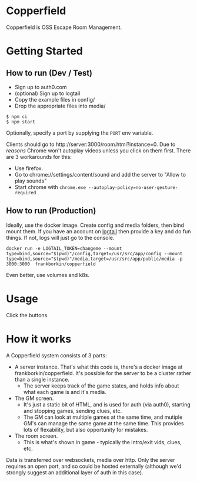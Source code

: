 # Copperfield

Copperfield is OSS Escape Room Management.

# Getting Started

## How to run (Dev / Test)

-   Sign up to auth0.com
-   (optional) Sign up to logtail
-   Copy the example files in config/
-   Drop the appropriate files into media/

```
$ npm ci
$ npm start
```

Optionally, specify a port by supplying the `PORT` env variable.

Clients should go to http://server:3000/room.html?instance=0. Due to _reasons_ Chrome won't autoplay videos unless you click on them first. There are 3 workarounds for this:

-   Use firefox.
-   Go to chrome://settings/content/sound and add the server to "Allow to play sounds"
-   Start chrome with `chrome.exe --autoplay-policy=no-user-gesture-required`

## How to run (Production)

Ideally, use the docker image. Create config and media folders, then bind mount them. If you have an account on [logtail](https://logs.betterstack.com/) then provide a key and do fun things. If not, logs will just go to the console.

```
docker run -e LOGTAIL_TOKEN=changeme --mount type=bind,source="$(pwd)"/config,target=/usr/src/app/config --mount type=bind,source="$(pwd)"/media,target=/usr/src/app/public/media -p 3000:3000  frankborkin/copperfield
```

Even better, use volumes and k8s.

# Usage

Click the buttons.

# How it works

A Copperfield system consists of 3 parts:

-   A server instance. That's what this code is, there's a docker image at frankborkin/copperfield. It's possible for the server to be a cluster rather than a single instance.
    -   The server keeps track of the game states, and holds info about what each game is and it's media.
-   The GM screen.
    -   It's just a static bit of HTML, and is used for auth (via auth0), starting and stopping games, sending clues, etc.
    -   The GM can look at multiple games at the same time, and mutiple GM's can manage the same game at the same time. This provides lots of flexability, but also opportunity for mistakes.
-   The room screen.
    -   This is what's shown in game - typically the intro/exit vids, clues, etc.

Data is transferred over websockets, media over http. Only the server requires an open port, and so could be hosted externally (although we'd strongly suggest an additional layer of auth in this case).
